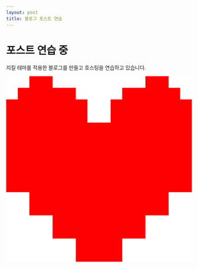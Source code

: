 ```yaml
---
layout: post
title: 블로그 포스트 연습
---
```


# 포스트 연습 중

지킬 테마를 적용한 블로그를 만들고 호스팅을 연습하고 있습니다.

![이미지 넣기](/images/Undertale.png)
